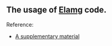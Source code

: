 The usage of [Elamg](http://elmag.sourceforge.net/docs.html) code.
---
Reference:
* [A supplementary material](https://czfzdxx.gitlab.io/fortran/2018/10/28/running-elmag-code.html)
